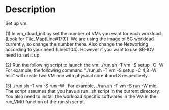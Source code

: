 # Description
 
Set up vm: 

(1) In vm_cloud_init.py set the number of VMs you want for each workload (Look for Tile_Map(Line#179)). We are using the image of 5G workload currently, so change the number there. Also change the Networking according to your need (Line#104). However if you want to use SR-IOV need to set it up.

(2) Run the following script to launch the vm: ./run.sh -T vm -S setup -C <number of cpus for each vm> -W <workload name>
  For example, the following command "./run.sh -T vm -S setup -C 4,8 -W mlc" will create two VM one with physical core 4 and 8 respectively.

(3) ./run.sh -T vm -S run -W <workload name>. For example, ./run.sh -T vm -S run -W mlc. The script assumes that you have a run_<workload name>.sh script in the current directory. You also need to install the workload specific softwares in the VM in the run_VM() function of the run.sh script.


